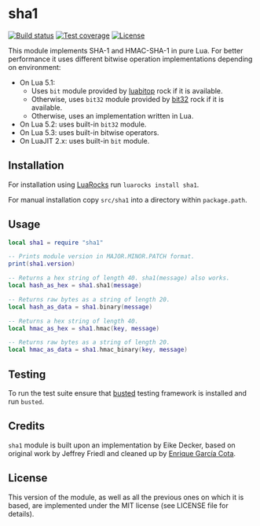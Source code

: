 # sha1

[![Build status](https://travis-ci.org/mpeterv/sha1.png?branch=master)](https://travis-ci.org/mpeterv/sha1)
[![Test coverage](https://codecov.io/gh/mpeterv/sha1/branch/master/graph/badge.svg)](https://codecov.io/gh/mpeterv/sha1)
[![License](https://img.shields.io/badge/License-MIT-brightgreen.svg)](LICENSE)

This module implements SHA-1 and HMAC-SHA-1 in pure Lua. For better performance it uses different bitwise operation implementations depending on environment:

* On Lua 5.1:
  - Uses `bit` module provided by [luabitop](https://luarocks.org/modules/luarocks/luabitop) rock if it is available.
  - Otherwise, uses `bit32` module provided by [bit32](https://luarocks.org/modules/siffiejoe/bit32) rock if it is available.
  - Otherwise, uses an implementation written in Lua.
* On Lua 5.2: uses built-in `bit32` module.
* On Lua 5.3: uses built-in bitwise operators.
* On LuaJIT 2.x: uses built-in `bit` module.

## Installation

For installation using [LuaRocks](https://luarocks.org/) run `luarocks install sha1`.

For manual installation copy `src/sha1` into a directory within `package.path`.

## Usage

```lua
local sha1 = require "sha1"

-- Prints module version in MAJOR.MINOR.PATCH format.
print(sha1.version)

-- Returns a hex string of length 40. sha1(message) also works.
local hash_as_hex = sha1.sha1(message)

-- Returns raw bytes as a string of length 20.
local hash_as_data = sha1.binary(message)

-- Returns a hex string of length 40.
local hmac_as_hex = sha1.hmac(key, message)

-- Returns raw bytes as a string of length 20.
local hmac_as_data = sha1.hmac_binary(key, message)
```

## Testing

To run the test suite ensure that [busted](http://olivinelabs.com/busted/) testing framework is installed and run `busted`.

## Credits

`sha1` module is built upon an implementation by Eike Decker, based on original work by Jeffrey Friedl and cleaned up by [Enrique García Cota](https://github.com/kikito).

## License

This version of the module, as well as all the previous ones on which it is based, are implemented under the MIT license (see LICENSE file for details).
